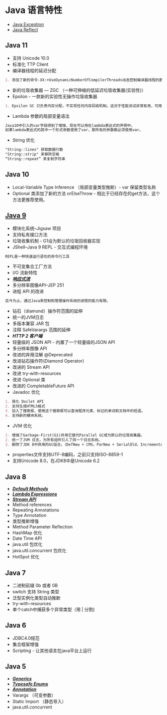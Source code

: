 # Java 语言特性

* [Java Exception](Java-features/Exception.md)
* [Java Reflect](Java-features/Reflect.md)

## Java 11
* 支持 Unicode 10.0
* 标准化 TTP Client
* 编译器线程的延迟分配
```md
1. 添加了新的命令-XX:+UseDynamicNumberOfCompilerThreads动态控制编译器线程的数量
```
* 新的垃圾收集器 — ZGC （一种可伸缩的低延迟垃圾收集器(实验性)）
* Epsilon - 一款新的实验性无操作垃圾收集器
```md
1. Epsilon GC 只负责内存分配，不实现任何内存回收机制。这对于性能测试非常有用，可用于与其他GC对比成本和收益。
```
* Lambda 参数的局部变量语法
```md
Java10中引入的var字段得到了增强，现在可以用在lambda表达式的声明中。
如果lambda表达式的其中一个形式参数使用了var，那所有的参数都必须使用var。
```
* String 优化
```md
"String::lines" 获取数据行数
"String::strip" 来移除空格
“String::repeat” 来复制字符串
```

## Java 10
* Local-Variable Type Inference （局部变量类型推断）- var 保留类型名称
* Optional 类添加了新的方法 orElseThrow - 相比于已经存在的get方法，这个方法更推荐使用。

## [Java 9](https://docs.oracle.com/javase/9/whatsnew/toc.htm#JSNEW-GUID-C23AFD78-C777-460B-8ACE-58BE5EA681F6)
* 模块化系统–Jigsaw 项目
* 支持私有接口方法
* 垃圾收集机制 - G1设为默认的垃圾回收器实现
* JShell–Java 9 REPL - 交互式编程环境
```md
REPL是一种快速运行语句的命令行工具
```
* 不可变集合工厂方法
* I/O 流新特性
* ***[响应式流](Java9/FlowAPI/README.md)***
* 多分辨率图像API–JEP 251
* 进程 API 的改进
```md
迄今为止，通过Java来控制和管理操作系统的进程的能力有限。
```
* 钻石（diamond）操作符范围的延伸
* 统一的JVM日志
* 多版本兼容 JAR 包
* 注释 SafeVarargs 范围的延伸
* ***HTTP 2 客户端***
* 轻量级的 JSON API - 内置了一个轻量级的JSON API
* 多分辨率图像 API
* 改进的弃用注解 @Deprecated
* 改进钻石操作符(Diamond Operator) 
* 改进的 Stream API
* 改进 try-with-resources
* 改进 Optional 类
* 改进的 CompletableFuture API
* Javadoc 优化
```md
1. 简化 Doclet API
2. 支持生成HTML5格式
3. 加入了搜索框，使用这个搜索框可以查询程序元素、标记的单词和文档中的短语。
4. 支持新的模块系统。
```
* JVM 优化
```md
1. 增强了Garbage-First(G1)并用它替代Parallel GC成为默认的垃圾收集器。
2. 统一了JVM 日志，为所有组件引入了同一个日志系统。
3. 删除了JDK 8中弃用的GC组合。（DefNew + CMS，ParNew + SerialOld，Incremental CMS）。
```
* properties文件支持UTF-8编码，之前只支持ISO-8859-1
* 支持Unicode 8.0，在JDK8中是Unicode 6.2

## Java 8
* ***[Default Methods](Java8/Default-Methods.md)***
* ***[Lambda Expressions]()***
* ***[Stream API]()***
* Method references
* Repeating Annotations 
* Type Annotation
* 类型推断增强
* Method Parameter Reflection
* HashMap 优化
* Date Time API
* java.util 包优化
* java.util.concurrent 包优化
* HotSpot 优化

## Java 7
* 二进制前缀 0b 或者 0B
* switch 支持 String 类型
* 泛型实例化类型自动推断
* try-with-resources
* 单个catch中捕获多个异常类型（用 | 分割)

## Java 6
* JDBC4.0规范
* 集合框架增强
* Scripting - 让其他语言在java平台上运行

## Java 5
* ***[Generics](Java5/Generics/README.md)***
* ***[Typesafe Enums]()***
* ***[Annotation]()***
* Varargs （可变参数）
* Static Import （静态导入）
* java.util.concurrent
